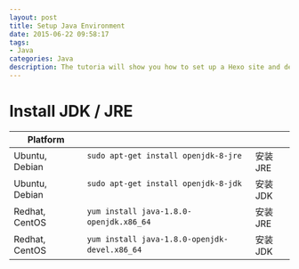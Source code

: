 ```yaml
---
layout: post
title: Setup Java Environment
date: 2015-06-22 09:58:17
tags:
- Java
categories: Java
description: The tutoria will show you how to set up a Hexo site and deply it to Github Page.
---
```



# Install JDK / JRE

|       Platform     |                                                 |             |
| ------------------ | ----------------------------------------------- | ----------- |
| Ubuntu, Debian     | `sudo apt-get install openjdk-8-jre`            | 安装JRE      |
| Ubuntu, Debian     | `sudo apt-get install openjdk-8-jdk`            | 安装JDK      |
| Redhat, CentOS     | `yum install java-1.8.0-openjdk.x86_64`         | 安装JRE      |
| Redhat, CentOS     | `yum install java-1.8.0-openjdk-devel.x86_64`   | 安装JDK      |

